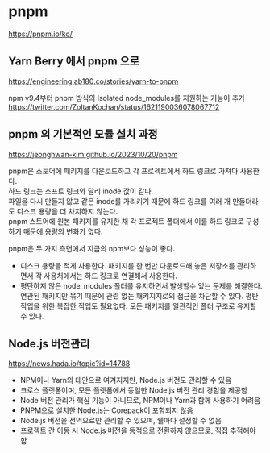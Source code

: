 # pnpm

https://pnpm.io/ko/

## Yarn Berry 에서 pnpm 으로

https://engineering.ab180.co/stories/yarn-to-pnpm

npm v9.4부터 pnpm 방식의 Isolated node_modules를 지원하는 기능이 추가  
https://twitter.com/ZoltanKochan/status/1621190036078067712

## pnpm 의 기본적인 모듈 설치 과정

https://jeonghwan-kim.github.io/2023/10/20/pnpm

pnpm은 스토어에 패키지를 다운로드하고 각 프로젝트에서 하드 링크로 가져다 사용한다.  
하드 링크는 소프트 링크와 달리 inode 값이 같다.  
파일을 다시 만들지 않고 같은 inode를 가리키기 때문에 하드 링크를 여러 개 만들더라도 디스크 용량을 더 차지하지 않는다.  
pnpm 스토어에 원본 패키지를 유지한 채 각 프로젝트 폴더에서 이를 하드 링크로 구성하기 때문에 용량의 변화가 없다.

pnpm은 두 가지 측면에서 지금의 npm보다 성능이 좋다.

- 디스크 용량을 적게 사용한다. 패키지를 한 번만 다운로드해 놓은 저장소를 관리하면서 각 사용처에서는 하드 링크로 연결해서 사용한다.
- 평탄하지 않은 node_modules 폴더를 유지하면서 발생할수 있는 문제를 해결한다. 연관된 패키지만 묶기 때문에 관련 없는 패키지지로의 접근을 차단할 수 있다. 평탄 작업을 위한 복잡한 작업도 필요없다. 모든 패키지를 일관적인 폴더 구조로 유지할 수 있다.

## Node.js 버전관리

https://news.hada.io/topic?id=14788

- NPM이나 Yarn의 대안으로 여겨지지만, Node.js 버전도 관리할 수 있음
- 크로스 플랫폼이며, 모든 플랫폼에서 동일한 Node.js 버전 관리 경험을 제공함
- Node 버전 관리가 핵심 기능이 아니므로, NPM이나 Yarn과 함께 사용하기 어려움
- PNPM으로 설치한 Node.js는 Corepack이 포함되지 않음
- Node.js 버전을 전역으로만 관리할 수 있으며, 쉘마다 설정할 수 없음
- 프로젝트 간 이동 시 Node.js 버전을 동적으로 전환하지 않으므로, 직접 추적해야 함
